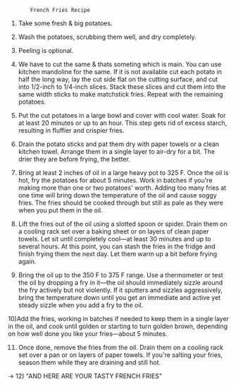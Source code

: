            French Fries Recipe

 
 1) Take some fresh & big potatoes.

 2) Wash the potatoes, scrubbing them well, and dry completely.

 3) Peeling is optional.

 4) We have to cut the same & thats someting which is main. You can use kitchen mandoline for the same. If it is not available cut  each potato in half the long way, lay the cut side flat on the cutting surface, and cut into 1/2-inch to 1/4-inch slices. Stack these  slices and cut them into the same width sticks to make matchstick fries. Repeat with the remaining potatoes.
 
5) Put the cut potatoes in a large bowl and cover with cool water. Soak for at least 20 minutes or up to an hour. This step gets rid of excess starch, resulting in fluffier and crispier fries.

6) Drain the potato sticks and pat them dry with paper towels or a clean kitchen towel. Arrange them in a single layer to air-dry for a bit. The drier they are before frying, the better.

7) Bring at least 2 inches of oil in a large heavy pot to 325 F. Once the oil is hot, fry the potatoes for about 5 minutes. Work in batches if you're making more than one or two potatoes' worth. Adding too many fries at one time will bring down the temperature of the oil and cause soggy fries. The fries should be cooked through but still as pale as they were when you put them in the oil.

 8) Lift the fries out of the oil using a slotted spoon or spider. Drain them on a cooling rack set over a baking sheet or on layers of clean paper towels. Let sit until completely cool—at least 30 minutes and up to several hours.
At this point, you can stash the fries in the fridge and finish frying them the next day. Let them warm up a bit before frying again.

9) Bring the oil up to the 350 F to 375 F range. Use a thermometer or test the oil by dropping a fry in it—the oil should immediately sizzle around the fry actively but not violently. If it sputters and sizzles aggressively, bring the temperature down until you get an immediate and active yet steady sizzle when you add a fry to the oil.

10)Add the fries, working in batches if needed to keep them in a single layer in the oil, and cook until golden or starting to turn golden brown, depending on how well done you like your fries—about 5 minutes.

11) Once done, remove the fries from the oil. Drain them on a cooling rack set over a pan or on layers of paper towels. If you're salting your fries, season them while they are draining and still hot.

-> 12) "AND HERE ARE YOUR TASTY FRENCH FRIES"